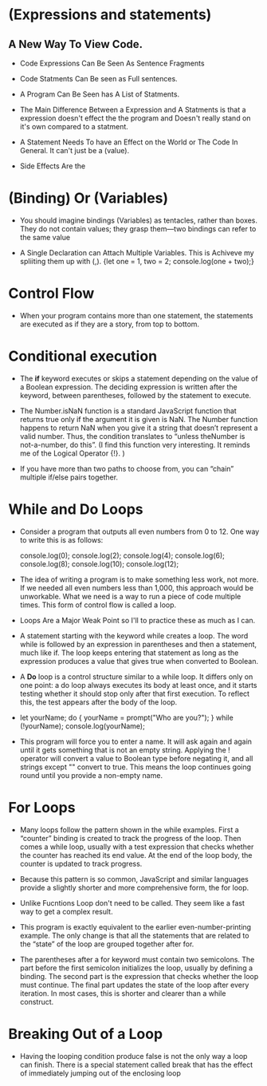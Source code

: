 # (Expressions and statements)


## A New Way To View Code. 

* Code Expressions Can Be Seen As Sentence Fragments 

* Code Statments Can Be seen as Full sentences.

* A Program Can Be Seen has A List of Statments.

* The Main Difference Between a Expression and A Statments is that a expression doesn't effect the the program and Doesn't really stand on it's own compared to a statment.

* A Statement Needs To have an Effect on the World or The Code In General. It can't just be a (value). 

* Side Effects Are the 


# (Binding) Or (Variables)

* You should imagine bindings (Variables) as tentacles, rather than boxes. They do not contain values; they grasp them—two bindings can refer to the same value

* A Single Declaration can Attach Multiple Variables. This is Achiveve my spliiting them up with (,). 
{let one = 1, two = 2;
console.log(one + two);}

# Control Flow

- When your program contains more than one statement, the statements are executed as if they are a story, from top to bottom.

# Conditional execution

- The **if** keyword executes or skips a statement depending on the value of a Boolean expression. The deciding expression is written after the keyword, between parentheses, followed by the statement to execute.

- The Number.isNaN function is a standard JavaScript function that returns true only if the argument it is given is NaN. The Number function happens to return NaN when you give it a string that doesn’t represent a valid number. Thus, the condition translates to “unless theNumber is not-a-number, do this”. (I find this function very interesting. It reminds me of the Logical Operator {!}. )

- If you have more than two paths to choose from, you can “chain” multiple if/else pairs together.

# While and Do Loops 
- Consider a program that outputs all even numbers from 0 to 12. One way to write this is as follows:

  console.log(0);
  console.log(2);
  console.log(4);
  console.log(6);
  console.log(8);
  console.log(10);
  console.log(12);


- The idea of writing a program is to make something less work, not more. If we needed all even numbers less than 1,000, this approach would be unworkable. What we need is a way to run a piece of code multiple times. This form of control flow is called a loop.

- Loops Are a Major Weak Point so I'll to practice these as much as I can.

- A statement starting with the keyword while creates a loop. The word while is followed by an expression in parentheses and then a statement, much like if. The loop keeps entering that statement as long as the expression produces a value that gives true when converted to Boolean.


- A **Do** loop is a control structure similar to a while loop. It differs only on one point: a do loop always executes its body at least once, and it starts testing whether it should stop only after that first execution. To reflect this, the test appears after the body of the loop.

- let yourName;
do {
  yourName = prompt("Who are you?");
} while (!yourName);
console.log(yourName);

- This program will force you to enter a name. It will ask again and again until it gets something that is not an empty string. Applying the ! operator will convert a value to Boolean type before negating it, and all strings except "" convert to true. This means the loop continues going round until you provide a non-empty name.

# For Loops

- Many loops follow the pattern shown in the while examples. First a “counter” binding is created to track the progress of the loop. Then comes a while loop, usually with a test expression that checks whether the counter has reached its end value. At the end of the loop body, the counter is updated to track progress.

- Because this pattern is so common, JavaScript and similar languages provide a slightly shorter and more comprehensive form, the for loop. 

- Unlike Fucntions Loop don't need to be called. They seem like a fast way to get a complex result.

- This program is exactly equivalent to the earlier even-number-printing example. The only change is that all the statements that are related to the “state” of the loop are grouped together after for.

- The parentheses after a for keyword must contain two semicolons. The part before the first semicolon initializes the loop, usually by defining a binding. The second part is the expression that checks whether the loop must continue. The final part updates the state of the loop after every iteration. In most cases, this is shorter and clearer than a while construct.

# Breaking Out of a Loop

- Having the looping condition produce false is not the only way a loop can finish. There is a special statement called break that has the effect of immediately jumping out of the enclosing loop


